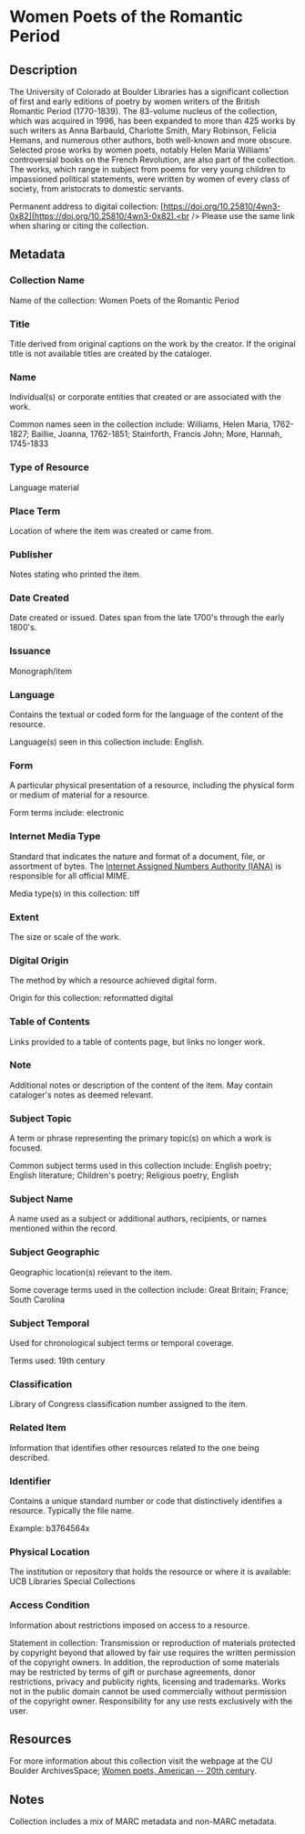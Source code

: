 # Women Poets of the Romantic Period
## Description
The University of Colorado at Boulder Libraries has a significant collection of first and early editions of poetry by women writers of the British Romantic Period (1770-1839). The 83-volume nucleus of the collection, which was acquired in 1996, has been expanded to more than 425 works by such writers as Anna Barbauld, Charlotte Smith, Mary Robinson, Felicia Hemans, and numerous other authors, both well-known and more obscure. Selected prose works by women poets, notably Helen Maria Williams' controversial books on the French Revolution, are also part of the collection. The works, which range in subject from poems for very young children to impassioned political statements, were written by women of every class of society, from aristocrats to domestic servants. 

Permanent address to digital collection: [https://doi.org/10.25810/4wn3-0x82](https://doi.org/10.25810/4wn3-0x82).<br /> 
Please use the same link when sharing or citing the collection.
## Metadata
### Collection Name
Name of the collection: Women Poets of the Romantic Period
### Title
Title derived from original captions on the work by the creator. If the original title is not available titles are created by the cataloger.
### Name
Individual(s) or corporate entities that created or are associated with the work. 

Common names seen in the collection include: Williams, Helen Maria, 1762-1827; Baillie, Joanna, 1762-1851; Stainforth, Francis John; More, Hannah, 1745-1833
### Type of Resource
Language material
### Place Term
Location of where the item was created or came from.
### Publisher
Notes stating who printed the item.
### Date Created
Date created or issued. Dates span from the late 1700's through the early 1800's.
### Issuance
Monograph/item
### Language
Contains the textual or coded form for the language of the content of the resource. 

Language(s) seen in this collection include: English.
### Form
A particular physical presentation of a resource, including the physical form or medium of material for a resource. 

Form terms include: electronic
### Internet Media Type
Standard that indicates the nature and format of a document, file, or assortment of bytes. The [Internet Assigned Numbers Authority (IANA)](https://www.iana.org/assignments/media-types/media-types.xhtml) is responsible for all official MIME. 

Media type(s) in this collection: tiff
### Extent
The size or scale of the work.
### Digital Origin
The method by which a resource achieved digital form.

 Origin for this collection: reformatted digital

### Table of Contents
Links provided to a table of contents page, but links no longer work.
### Note
Additional notes or description of the content of the item. May contain cataloger's notes as deemed relevant.

### Subject Topic
A term or phrase representing the primary topic(s) on which a work is focused. 

Common subject terms used in this collection include: English poetry; English literature; Children's poetry; Religious poetry, English
### Subject Name
A name used as a subject or additional authors, recipients, or names mentioned within the record.

### Subject Geographic
Geographic location(s) relevant to the item. 

Some coverage terms used in the collection include: Great Britain; France; South Carolina
### Subject Temporal
Used for chronological subject terms or temporal coverage. 

Terms used: 19th century
### Classification
Library of Congress classification number assigned to the item.
### Related Item
Information that identifies other resources related to the one being described.

### Identifier
Contains a unique standard number or code that distinctively identifies a resource. Typically the file name. 

Example: b3764564x

### Physical Location
The institution or repository that holds the resource or where it is available: UCB Libraries Special Collections
### Access Condition
Information about restrictions imposed on access to a resource.

Statement in collection: Transmission or reproduction of materials protected by copyright beyond that allowed by fair use requires the written permission of the copyright owners. In addition, the reproduction of some materials may be restricted by terms of gift or purchase agreements, donor restrictions, privacy and publicity rights, licensing and trademarks. Works not in the public domain cannot be used commercially without permission of the copyright owner. Responsibility for any use rests exclusively with the user.
## Resources

For more information about this collection visit the webpage at the CU Boulder ArchivesSpace; [Women poets, American -- 20th century](https://archives.colorado.edu/subjects/144).

## Notes
Collection includes a mix of MARC metadata and non-MARC metadata.

